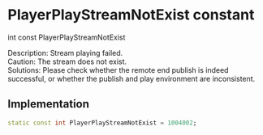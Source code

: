 


# PlayerPlayStreamNotExist constant







int const PlayerPlayStreamNotExist
  




<p>Description: Stream playing failed.<br>Caution: The stream does not exist.<br>Solutions: Please check whether the remote end publish is indeed successful, or whether the publish and play environment are inconsistent.</p>



## Implementation

```dart
static const int PlayerPlayStreamNotExist = 1004002;
```







